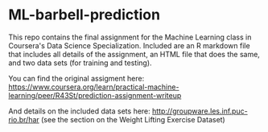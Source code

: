 # ML-barbell-prediction

This repo contains the final assignment for the Machine Learning class in Coursera's Data Science Specialization.
Included are an R markdown file that includes all details of the assignment, an HTML file that does the same, and two data sets (for training and testing).

You can find the original assigment here:
https://www.coursera.org/learn/practical-machine-learning/peer/R43St/prediction-assignment-writeup

And details on the included data sets here:
http://groupware.les.inf.puc-rio.br/har (see the section on the Weight Lifting Exercise Dataset)